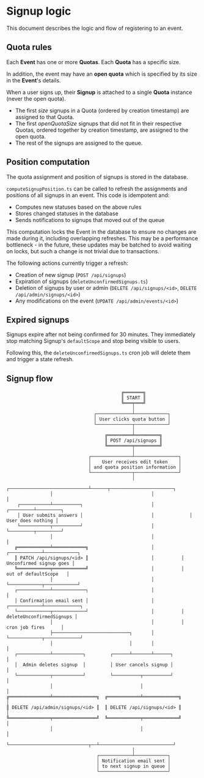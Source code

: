# Signup logic

This document describes the logic and flow of registering to an event.

## Quota rules

Each **Event** has one or more **Quotas**. Each **Quota** has a specific size.

In addition, the event may have an **open quota** which is specified by its size in the **Event**'s details.

When a user signs up, their **Signup** is attached to a single **Quota** instance (never the open quota).

- The first *size* signups in a Quota (ordered by creation timestamp) are assigned to that Quota.
- The first *openQuotaSize* signups that did not fit in their respective Quotas, ordered together by creation
  timestamp, are assigned to the open quota.
- The rest of the signups are assigned to the queue.

## Position computation

The quota assignment and position of signups is stored in the database.

`computeSignupPosition.ts` can be called to refresh the assignments and positions of all signups in an event.
This code is idempotent and:
- Computes new statuses based on the above rules
- Stores changed statuses in the database
- Sends notifications to signups that moved out of the queue

This computation locks the Event in the database to ensure no changes are made during it, including overlapping
refreshes. This may be a performance bottleneck - in the future, these updates may be batched to avoid waiting on
locks, but such a change is not trivial due to transactions.

The following actions currently trigger a refresh:
- Creation of new signup (`POST /api/signups`)
- Expiration of signups (`deleteUnconfirmedSignups.ts`)
- Deletion of signups by user or admin (`DELETE /api/signups/<id>`, `DELETE /api/admin/signups/<id>`)
- Any modifications on the event (`UPDATE /api/admin/events/<id>`)

## Expired signups

Signups expire after not being confirmed for 30 minutes. They immediately stop matching Signup's `defaultScope`
and stop being visible to users.

Following this, the `deleteUnconfirmedSignups.ts` cron job will delete them and trigger a state refresh.

## Signup flow

```
                                          ╔═══════╗
                                          ║ START ║
                                          ╚═══╤═══╝
                                              │
                                ┌─────────────┴────────────┐
                                │ User clicks quota button │
                                └─────────────┬────────────┘
                                              │
                                    ╔═════════╧═════════╗
                                    ║ POST /api/signups ║
                                    ╚═════════╤═════════╝
                                              │
                              ┌───────────────┴────────────────┐
                              │    User receives edit token    │
                              │ and quota position information │
                              └───────────────┬────────────────┘
                                              │
                ┌─────────────────────────────┴──────┬───────────────────────┐
                │                                    │                       │
    ┌───────────┴──────────┐                         │             ┌─────────┴─────────┐
    │ User submits answers │                         │             │ User does nothing │
    └───────────┬──────────┘                         │             └─────────┬─────────┘
                │                                    │                       │
   ╔════════════╧════════════╗                       │          ┌────────────┴────────────┐
   ║ PATCH /api/signups/<id> ║                       │          │ Unconfirmed signup goes │
   ╚════════════╤════════════╝                       │          │   out of defaultScope   │
                │                                    │          └────────────┬────────────┘
   ┌────────────┴────────────┐                       │                       │
   │ Confirmation email sent │                       │          ┌────────────┴─────────────┐
   └────────────┬────────────┘                       │          │ deleteUnconfirmedSignups │
                │                                    │          │      cron job fires      │
                ├────────────────────────────┐       │          └────────────┬─────────────┘
                │                            │       │                       │
   ┌────────────┴───────────┐         ┌──────┴───────┴──────┐                │
   │  Admin deletes signup  │         │ User cancels signup │                │
   └────────────┬───────────┘         └──────────┬──────────┘                │
                │                                │                           │
╔═══════════════╧════════════════╗  ╔════════════╧═════════════╗             │
║ DELETE /api/admin/signups/<id> ║  ║ DELETE /api/signups/<id> ║             │
╚═══════════════╤════════════════╝  ╚════════════╤═════════════╝             │
                │                                │                           │
                └─────────────────────────────┬──┴───────────────────────────┘
                                              │
                                 ┌────────────┴────────────┐
                                 │ Notification email sent │
                                 │ to next signup in queue │
                                 └─────────────────────────┘
```
